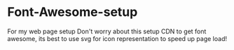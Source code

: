 # Font-Awesome-setup
For my web page setup
Don't worry about this setup CDN to get font awesome, its best to use svg for icon representation to speed up page load!
